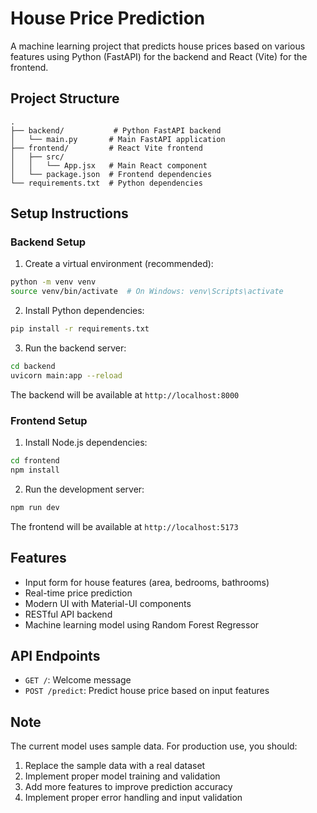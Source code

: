 # House Price Prediction

A machine learning project that predicts house prices based on various features using Python (FastAPI) for the backend and React (Vite) for the frontend.

## Project Structure

```
.
├── backend/           # Python FastAPI backend
│   └── main.py       # Main FastAPI application
├── frontend/         # React Vite frontend
│   ├── src/
│   │   └── App.jsx   # Main React component
│   └── package.json  # Frontend dependencies
└── requirements.txt  # Python dependencies
```

## Setup Instructions

### Backend Setup

1. Create a virtual environment (recommended):
```bash
python -m venv venv
source venv/bin/activate  # On Windows: venv\Scripts\activate
```

2. Install Python dependencies:
```bash
pip install -r requirements.txt
```

3. Run the backend server:
```bash
cd backend
uvicorn main:app --reload
```

The backend will be available at `http://localhost:8000`

### Frontend Setup

1. Install Node.js dependencies:
```bash
cd frontend
npm install
```

2. Run the development server:
```bash
npm run dev
```

The frontend will be available at `http://localhost:5173`

## Features

- Input form for house features (area, bedrooms, bathrooms)
- Real-time price prediction
- Modern UI with Material-UI components
- RESTful API backend
- Machine learning model using Random Forest Regressor

## API Endpoints

- `GET /`: Welcome message
- `POST /predict`: Predict house price based on input features

## Note

The current model uses sample data. For production use, you should:
1. Replace the sample data with a real dataset
2. Implement proper model training and validation
3. Add more features to improve prediction accuracy
4. Implement proper error handling and input validation 